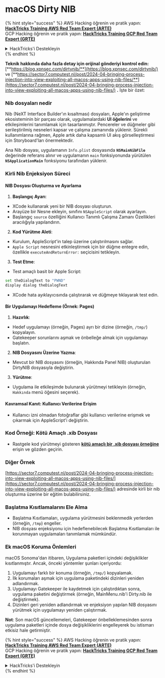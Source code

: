 # macOS Dirty NIB

{% hint style="success" %}
AWS Hacking öğrenin ve pratik yapın:<img src="../../../.gitbook/assets/arte.png" alt="" data-size="line">[**HackTricks Training AWS Red Team Expert (ARTE)**](https://training.hacktricks.xyz/courses/arte)<img src="../../../.gitbook/assets/arte.png" alt="" data-size="line">\
GCP Hacking öğrenin ve pratik yapın: <img src="../../../.gitbook/assets/grte.png" alt="" data-size="line">[**HackTricks Training GCP Red Team Expert (GRTE)**<img src="../../../.gitbook/assets/grte.png" alt="" data-size="line">](https://training.hacktricks.xyz/courses/grte)

<details>

<summary>HackTricks'i Destekleyin</summary>

* [**abonelik planlarını**](https://github.com/sponsors/carlospolop) kontrol edin!
* **💬 [**Discord grubuna**](https://discord.gg/hRep4RUj7f) veya [**telegram grubuna**](https://t.me/peass) katılın ya da **Twitter**'da **bizi takip edin** 🐦 [**@hacktricks\_live**](https://twitter.com/hacktricks\_live)**.**
* **Hacking ipuçlarını paylaşmak için** [**HackTricks**](https://github.com/carlospolop/hacktricks) ve [**HackTricks Cloud**](https://github.com/carlospolop/hacktricks-cloud) github reposuna PR gönderin.

</details>
{% endhint %}

**Teknik hakkında daha fazla detay için orijinal gönderiyi kontrol edin:** [**https://blog.xpnsec.com/dirtynib/**](https://blog.xpnsec.com/dirtynib/) ve [**https://sector7.computest.nl/post/2024-04-bringing-process-injection-into-view-exploiting-all-macos-apps-using-nib-files/**](https://sector7.computest.nl/post/2024-04-bringing-process-injection-into-view-exploiting-all-macos-apps-using-nib-files/) **.** İşte bir özet:

### Nib dosyaları nedir

Nib (NeXT Interface Builder'ın kısaltması) dosyaları, Apple'ın geliştirme ekosisteminin bir parçası olarak, uygulamalardaki **UI öğelerini** ve etkileşimlerini tanımlamak için tasarlanmıştır. Pencereler ve düğmeler gibi serileştirilmiş nesneleri kapsar ve çalışma zamanında yüklenir. Sürekli kullanımlarına rağmen, Apple artık daha kapsamlı UI akış görselleştirmesi için Storyboard'ları önermektedir.

Ana Nib dosyası, uygulamanın `Info.plist` dosyasında **`NSMainNibFile`** değerinde referans alınır ve uygulamanın `main` fonksiyonunda yürütülen **`NSApplicationMain`** fonksiyonu tarafından yüklenir.

### Kirli Nib Enjeksiyon Süreci

#### NIB Dosyası Oluşturma ve Ayarlama

1. **Başlangıç Ayarı**:
* XCode kullanarak yeni bir NIB dosyası oluşturun.
* Arayüze bir Nesne ekleyin, sınıfını `NSAppleScript` olarak ayarlayın.
* Başlangıç `source` özelliğini Kullanıcı Tanımlı Çalışma Zamanı Özellikleri aracılığıyla yapılandırın.
2. **Kod Yürütme Aleti**:
* Kurulum, AppleScript'in talep üzerine çalıştırılmasını sağlar.
* `Apple Script` nesnesini etkinleştirmek için bir düğme entegre edin, özellikle `executeAndReturnError:` seçicisini tetikleyin.
3. **Test Etme**:
* Test amaçlı basit bir Apple Script:

```bash
set theDialogText to "PWND"
display dialog theDialogText
```
* XCode hata ayıklayıcısında çalıştırarak ve düğmeye tıklayarak test edin.

#### Bir Uygulamayı Hedefleme (Örnek: Pages)

1. **Hazırlık**:
* Hedef uygulamayı (örneğin, Pages) ayrı bir dizine (örneğin, `/tmp/`) kopyalayın.
* Gatekeeper sorunlarını aşmak ve önbelleğe almak için uygulamayı başlatın.
2. **NIB Dosyasını Üzerine Yazma**:
* Mevcut bir NIB dosyasını (örneğin, Hakkında Panel NIB) oluşturulan DirtyNIB dosyasıyla değiştirin.
3. **Yürütme**:
* Uygulama ile etkileşimde bulunarak yürütmeyi tetikleyin (örneğin, `Hakkında` menü öğesini seçerek).

#### Kavramsal Kanıt: Kullanıcı Verilerine Erişim

* Kullanıcı izni olmadan fotoğraflar gibi kullanıcı verilerine erişmek ve çıkarmak için AppleScript'i değiştirin.

### Kod Örneği: Kötü Amaçlı .xib Dosyası

* Rastgele kod yürütmeyi gösteren [**kötü amaçlı bir .xib dosyası örneğine**](https://gist.github.com/xpn/16bfbe5a3f64fedfcc1822d0562636b4) erişin ve gözden geçirin.

### Diğer Örnek

[https://sector7.computest.nl/post/2024-04-bringing-process-injection-into-view-exploiting-all-macos-apps-using-nib-files/](https://sector7.computest.nl/post/2024-04-bringing-process-injection-into-view-exploiting-all-macos-apps-using-nib-files/) adresinde kirli bir nib oluşturma üzerine bir eğitim bulabilirsiniz.&#x20;

### Başlatma Kısıtlamalarını Ele Alma

* Başlatma Kısıtlamaları, uygulama yürütmesini beklenmedik yerlerden (örneğin, `/tmp`) engeller.
* NIB dosyası enjeksiyonu için hedeflenebilecek Başlatma Kısıtlamaları ile korunmayan uygulamaları tanımlamak mümkündür.

### Ek macOS Koruma Önlemleri

macOS Sonoma'dan itibaren, Uygulama paketleri içindeki değişiklikler kısıtlanmıştır. Ancak, önceki yöntemler şunları içeriyordu:

1. Uygulamayı farklı bir konuma (örneğin, `/tmp/`) kopyalamak.
2. İlk korumaları aşmak için uygulama paketindeki dizinleri yeniden adlandırmak.
3. Uygulamayı Gatekeeper ile kaydetmek için çalıştırdıktan sonra, uygulama paketini değiştirmek (örneğin, MainMenu.nib'i Dirty.nib ile değiştirmek).
4. Dizinleri geri yeniden adlandırmak ve enjeksiyon yapılan NIB dosyasını yürütmek için uygulamayı yeniden çalıştırmak.

**Not**: Son macOS güncellemeleri, Gatekeeper önbelleklemesinden sonra uygulama paketleri içinde dosya değişikliklerini engelleyerek bu istismarı etkisiz hale getirmiştir.

{% hint style="success" %}
AWS Hacking öğrenin ve pratik yapın:<img src="../../../.gitbook/assets/arte.png" alt="" data-size="line">[**HackTricks Training AWS Red Team Expert (ARTE)**](https://training.hacktricks.xyz/courses/arte)<img src="../../../.gitbook/assets/arte.png" alt="" data-size="line">\
GCP Hacking öğrenin ve pratik yapın: <img src="../../../.gitbook/assets/grte.png" alt="" data-size="line">[**HackTricks Training GCP Red Team Expert (GRTE)**<img src="../../../.gitbook/assets/grte.png" alt="" data-size="line">](https://training.hacktricks.xyz/courses/grte)

<details>

<summary>HackTricks'i Destekleyin</summary>

* [**abonelik planlarını**](https://github.com/sponsors/carlospolop) kontrol edin!
* **💬 [**Discord grubuna**](https://discord.gg/hRep4RUj7f) veya [**telegram grubuna**](https://t.me/peass) katılın ya da **Twitter**'da **bizi takip edin** 🐦 [**@hacktricks\_live**](https://twitter.com/hacktricks\_live)**.**
* **Hacking ipuçlarını paylaşmak için** [**HackTricks**](https://github.com/carlospolop/hacktricks) ve [**HackTricks Cloud**](https://github.com/carlospolop/hacktricks-cloud) github reposuna PR gönderin.

</details>
{% endhint %}
